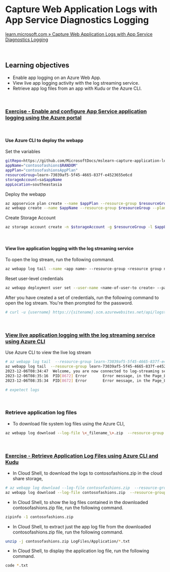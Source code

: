 # Capture Web Application Logs with App Service Diagnostics Logging

[learn.microsoft.com » Capture Web Application Logs with App Service Diagnostics Logging](https://learn.microsoft.com/en-us/training/modules/capture-application-logs-app-service/)

<br>

## Learning objectives

- Enable app logging on an Azure Web App.
- View live app logging activity with the log streaming service.
- Retrieve app log files from an app with Kudu or the Azure CLI.

<br>

### [Exercise - Enable and configure App Service application logging using the Azure portal](https://learn.microsoft.com/en-us/training/modules/capture-application-logs-app-service/3-enable-and-configure-app-service-application-logging-using-the-azure-portal)

<br>

#### Use Azure CLI to deploy the webapp

Set the variables

```bash
gitRepo=https://github.com/MicrosoftDocs/mslearn-capture-application-logs-app-service
appName="contosofashions$RANDOM"
appPlan="contosofashionsAppPlan"
resourceGroup=learn-73039af5-5f45-4665-837f-e4523655e6cd
storageAccount=sa$appName
appLocation=southeastasia
```

Deploy the webapp

```bash
az appservice plan create --name $appPlan --resource-group $resourceGroup --location $appLocation --sku FREE
az webapp create --name $appName --resource-group $resourceGroup --plan $appPlan --deployment-source-url $gitRepo
```

Create Storage Account

```bash
az storage account create -n $storageAccount -g $resourceGroup -l $appLocation --sku Standard_LRS
```

<br>

#### View live application logging with the log streaming service

To open the log stream, run the following command.

```bash
az webapp log tail --name <app name> --resource-group <resource group name>
```

Reset user-level credentials

```bash
az webapp deployment user set --user-name <name-of-user-to create> --password <new-password>
```

After you have created a set of credentials, run the following command to open the log stream. You're then prompted for the password.

```bash
# curl -u {username} https://{sitename}.scm.azurewebsites.net/api/logstream
```

<br>

### [View live application logging with the log streaming service using Azure CLI](https://learn.microsoft.com/en-us/training/modules/capture-application-logs-app-service/5-view-live-application-logging-activity-with-the-log-streaming-service-using-azure-cli)

Use Azure CLI to view the live log stream

```bash
# az webapp log tail  --resource-group learn-73039af5-5f45-4665-837f-e4523655e6cd --name contosofashions<NNNNNN>
az webapp log tail  --resource-group learn-73039af5-5f45-4665-837f-e4523655e6cd --name contosofashions10908
2023-12-06T08:34:47  Welcome, you are now connected to log-streaming service. The default timeout is 2 hours. Change the timeout with the App Setting SCM_LOGSTREAM_TIMEOUT (in seconds). 
2023-12-06T08:35:16  PID[8672] Error       Error message, in the Page_Load method for About.aspx
2023-12-06T08:35:34  PID[8672] Error       Error message, in the Page_Load method for Default.aspx

# expetect logs
```

<br>

### Retrieve application log files

- To download file system log files using the Azure CLI,

```bash
az webapp log download --log-file \<_filename_\>.zip  --resource-group \<_resource group name_\> --name \<_app name_\>
```

<br>

### [Exercise - Retrieve Application Log Files using Azure CLI and Kudu](https://learn.microsoft.com/en-us/training/modules/capture-application-logs-app-service/7-retrieve-application-log-files-from-an-application-using-azure-cli-and-kudu)

- In Cloud Shell, to download the logs to contosofashions.zip in the cloud share storage,

```bash
# az webapp log download --log-file contosofashions.zip  --resource-group learn-73039af5-5f45-4665-837f-e4523655e6cd --name contosofashions<your-number>
az webapp log download --log-file contosofashions.zip  --resource-group learn-73039af5-5f45-4665-837f-e4523655e6cd --name contosofashions10908
```

- In Cloud Shell, to show the log files contained in the downloaded contosofashions.zip file, run the following command.

```bash
zipinfo -1 contosofashions.zip
```

- In Cloud Shell, to extract just the app log file from the downloaded contosofashions.zip file, run the following command.

```bash
unzip -j contosofashions.zip LogFiles/Application/*.txt
```

- In Cloud Shell, to display the application log file, run the following command.

```bash
code *.txt
```

